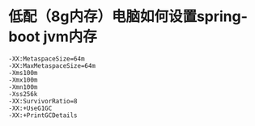 # 低配（8g内存）电脑如何设置spring-boot jvm内存

```
-XX:MetaspaceSize=64m
-XX:MaxMetaspaceSize=64m
-Xms100m
-Xmx100m
-Xmn100m
-Xss256k
-XX:SurvivorRatio=8
-XX:+UseG1GC
-XX:+PrintGCDetails
```



